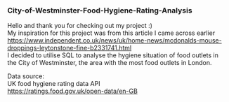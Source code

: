 ### City-of-Westminster-Food-Hygiene-Rating-Analysis

Hello and thank you for checking out my project :)
<br>My inspiration for this project was from this article I came across earlier https://www.independent.co.uk/news/uk/home-news/mcdonalds-mouse-droppings-leytonstone-fine-b2331741.html
<br>I decided to utilise SQL to analyse the hygiene situation of food outlets in the City of Westminster, the area with the most food outlets in London. 

Data source: 
<br>UK food hygiene rating data API
<br>https://ratings.food.gov.uk/open-data/en-GB
